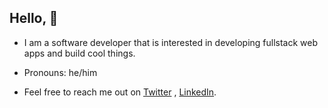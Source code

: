 ## Hello, :wave:

- I am a software developer that is interested in developing fullstack web apps and build cool things.

- Pronouns: he/him

- Feel free to reach me out on [Twitter](https://twitter.com/sagnik_3) ,  [LinkedIn](https://www.linkedin.com/in/sagnik-chatterjee-423a7516a/).

